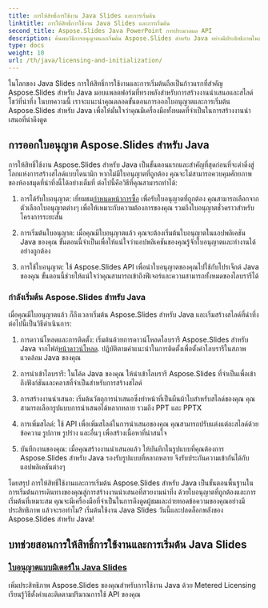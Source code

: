 ```yaml
---
title: การให้สิทธิ์การใช้งาน Java Slides และการเริ่มต้น
linktitle: การให้สิทธิ์การใช้งาน Java Slides และการเริ่มต้น
second_title: Aspose.Slides Java PowerPoint การประมวลผล API
description: ค้นพบวิธีการอนุญาตและเริ่มต้น Aspose.Slides สำหรับ Java อย่างมีประสิทธิภาพในบทช่วยสอนที่ครอบคลุมของเรา เริ่มต้นใช้งาน Java Slides ทันที!
type: docs
weight: 10
url: /th/java/licensing-and-initialization/
---
```


ในโลกของ Java Slides การให้สิทธิ์การใช้งานและการเริ่มต้นถือเป็นก้าวแรกที่สำคัญ Aspose.Slides สำหรับ Java มอบแพลตฟอร์มที่ทรงพลังสำหรับการสร้างงานนำเสนอและสไลด์โชว์ที่น่าทึ่ง ในบทความนี้ เราจะแนะนำคุณตลอดขั้นตอนการออกใบอนุญาตและการเริ่มต้น Aspose.Slides สำหรับ Java เพื่อให้มั่นใจว่าคุณมีเครื่องมือทั้งหมดที่จำเป็นในการสร้างงานนำเสนอที่น่าดึงดูด

## การออกใบอนุญาต Aspose.Slides สำหรับ Java

การให้สิทธิ์ใช้งาน Aspose.Slides สำหรับ Java เป็นขั้นตอนแรกและสำคัญที่สุดก่อนที่จะดำดิ่งสู่โลกแห่งการสร้างสไลด์แบบไดนามิก หากไม่มีใบอนุญาตที่ถูกต้อง คุณจะไม่สามารถควบคุมศักยภาพของห้องสมุดที่น่าทึ่งนี้ได้อย่างเต็มที่ ต่อไปนี้คือวิธีที่คุณสามารถทำได้:

1.  การได้รับใบอนุญาต: เยี่ยมชม[กำหนดหน้าการซื้อ](https://purchase.aspose.com/buy) เพื่อรับใบอนุญาตที่ถูกต้อง คุณสามารถเลือกจากตัวเลือกใบอนุญาตต่างๆ เพื่อให้เหมาะกับความต้องการของคุณ รวมถึงใบอนุญาตชั่วคราวสำหรับโครงการระยะสั้น

2. การเริ่มต้นใบอนุญาต: เมื่อคุณมีใบอนุญาตแล้ว คุณจะต้องเริ่มต้นใบอนุญาตในแอปพลิเคชัน Java ของคุณ ขั้นตอนนี้จำเป็นเพื่อให้แน่ใจว่าแอปพลิเคชันของคุณรู้จักใบอนุญาตและทำงานได้อย่างถูกต้อง

3. การใช้ใบอนุญาต: ใช้ Aspose.Slides API เพื่อนำใบอนุญาตของคุณไปใช้กับโปรเจ็กต์ Java ของคุณ ขั้นตอนนี้ช่วยให้แน่ใจว่าคุณสามารถเข้าถึงฟีเจอร์และความสามารถทั้งหมดของไลบรารีได้

### กำลังเริ่มต้น Aspose.Slides สำหรับ Java

เมื่อคุณมีใบอนุญาตแล้ว ก็ถึงเวลาเริ่มต้น Aspose.Slides สำหรับ Java และเริ่มสร้างสไลด์ที่น่าทึ่ง ต่อไปนี้เป็นวิธีดำเนินการ:

1.  การดาวน์โหลดและการติดตั้ง: เริ่มต้นด้วยการดาวน์โหลดไลบรารี Aspose.Slides สำหรับ Java จากไฟล์[หน้าดาวน์โหลด](https://releases.aspose.com/slides/net/). ปฏิบัติตามคำแนะนำในการติดตั้งเพื่อตั้งค่าไลบรารีในสภาพแวดล้อม Java ของคุณ

2. การนำเข้าไลบรารี: ในโค้ด Java ของคุณ ให้นำเข้าไลบรารี Aspose.Slides ที่จำเป็นเพื่อเข้าถึงฟังก์ชันและคลาสที่จำเป็นสำหรับการสร้างสไลด์

3. การสร้างงานนำเสนอ: เริ่มต้นวัตถุการนำเสนอซึ่งทำหน้าที่เป็นผืนผ้าใบสำหรับสไลด์ของคุณ คุณสามารถเลือกรูปแบบการนำเสนอได้หลากหลาย รวมถึง PPT และ PPTX

4. การเพิ่มสไลด์: ใช้ API เพื่อเพิ่มสไลด์ในการนำเสนอของคุณ คุณสามารถปรับแต่งแต่ละสไลด์ด้วยข้อความ รูปภาพ รูปร่าง และอื่นๆ เพื่อสร้างเนื้อหาที่น่าสนใจ

5. บันทึกงานของคุณ: เมื่อคุณสร้างงานนำเสนอแล้ว ให้บันทึกในรูปแบบที่คุณต้องการ Aspose.Slides สำหรับ Java รองรับรูปแบบที่หลากหลาย จึงรับประกันความเข้ากันได้กับแอปพลิเคชันต่างๆ

โดยสรุป การให้สิทธิ์ใช้งานและการเริ่มต้น Aspose.Slides สำหรับ Java เป็นขั้นตอนพื้นฐานในการเริ่มต้นการเดินทางของคุณสู่การสร้างงานนำเสนอที่สวยงามน่าทึ่ง ด้วยใบอนุญาตที่ถูกต้องและการเริ่มต้นที่เหมาะสม คุณจะมีเครื่องมือที่จำเป็นในการดึงดูดผู้ชมและถ่ายทอดข้อความของคุณอย่างมีประสิทธิภาพ แล้วจะรอทำไม? เริ่มต้นใช้งาน Java Slides วันนี้และปลดล็อกพลังของ Aspose.Slides สำหรับ Java!
## บทช่วยสอนการให้สิทธิ์การใช้งานและการเริ่มต้น Java Slides
### [ใบอนุญาตแบบมิเตอร์ใน Java Slides](./metered-licensing-java-slides/)
เพิ่มประสิทธิภาพ Aspose.Slides ของคุณสำหรับการใช้งาน Java ด้วย Metered Licensing เรียนรู้วิธีตั้งค่าและติดตามปริมาณการใช้ API ของคุณ